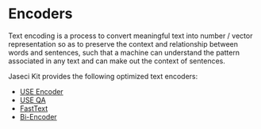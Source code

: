 # Encoders

Text encoding is a process to convert meaningful text into number / vector representation so as to preserve the context and relationship between words and sentences, such that a machine can understand the pattern associated in any text and can make out the context of sentences.

Jaseci Kit provides the following optimized text encoders:

- [USE Encoder](use_enc/README.md)
- [USE QA](use_qa/README.md)
- [FastText](fast_enc/README.md)
- [Bi-Encoder](bi_enc/README.md)